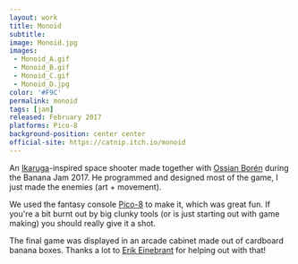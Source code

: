 ```yaml
---
layout: work
title: Monoid
subtitle:
image: Monoid.jpg
images:
 - Monoid_A.gif
 - Monoid_B.gif
 - Monoid_C.gif
 - Monoid_D.jpg
color: '#F9C'
permalink: monoid
tags: [jam]
released: February 2017
platforms: Pico-8
background-position: center center
official-site: https://catnip.itch.io/monoid
---
```


An [Ikaruga](https://en.wikipedia.org/wiki/Ikaruga)-inspired space shooter made together with [Ossian Borén](http://ossianboren.com) during the Banana Jam 2017. He programmed and designed most of the game, I just made the enemies (art + movement).

We used the fantasy console [Pico-8](https://www.lexaloffle.com/pico-8.php) to make it, which was great fun. If you're a bit burnt out by big clunky tools (or is just starting out with game making) you should really give it a shot.

The final game was displayed in an arcade cabinet made out of cardboard banana boxes. Thanks a lot to [Erik Einebrant](https://twitter.com/z3zard) for helping out with that!
